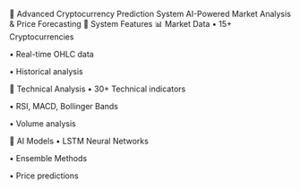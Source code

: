 🚀 Advanced Cryptocurrency Prediction System
AI-Powered Market Analysis & Price Forecasting
🎯 System Features
📊 Market Data
• 15+ Cryptocurrencies

• Real-time OHLC data

• Historical analysis

🔬 Technical Analysis
• 30+ Technical indicators

• RSI, MACD, Bollinger Bands

• Volume analysis

🤖 AI Models
• LSTM Neural Networks

• Ensemble Methods

• Price predictions

